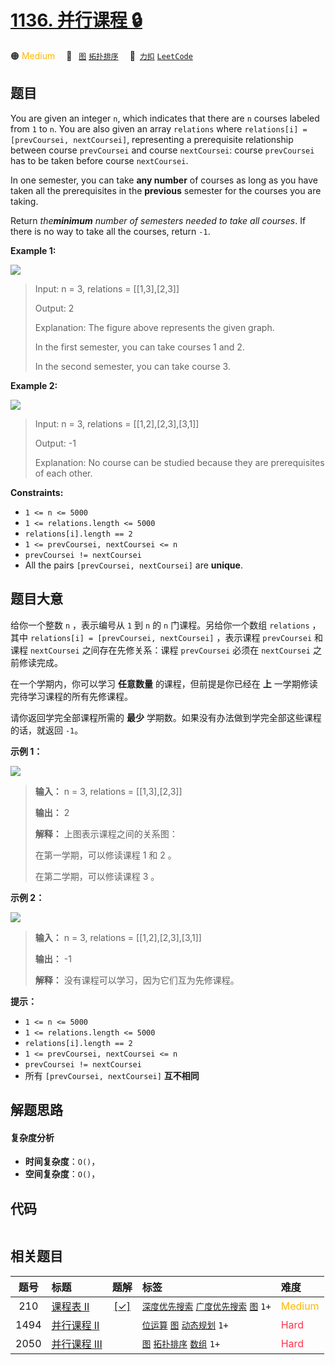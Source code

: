 # [1136. 并行课程 🔒](https://2xiao.github.io/leetcode-js/problem/1136.html)

🟠 <font color=#ffb800>Medium</font>&emsp; 🔖&ensp; [`图`](/tag/graph.md) [`拓扑排序`](/tag/topological-sort.md)&emsp; 🔗&ensp;[`力扣`](https://leetcode.cn/problems/parallel-courses) [`LeetCode`](https://leetcode.com/problems/parallel-courses)

## 题目

You are given an integer `n`, which indicates that there are `n` courses
labeled from `1` to `n`. You are also given an array `relations` where
`relations[i] = [prevCoursei, nextCoursei]`, representing a prerequisite
relationship between course `prevCoursei` and course `nextCoursei`: course
`prevCoursei` has to be taken before course `nextCoursei`.

In one semester, you can take **any number** of courses as long as you have
taken all the prerequisites in the **previous** semester for the courses you
are taking.

Return _the**minimum** number of semesters needed to take all courses_. If
there is no way to take all the courses, return `-1`.



**Example 1:**

![](https://fastly.jsdelivr.net/gh/doocs/leetcode@main/solution/1100-1199/1136.Parallel%20Courses/images/course1graph.jpg)

> Input: n = 3, relations = [[1,3],[2,3]]
> 
> Output: 2
> 
> Explanation: The figure above represents the given graph.
> 
> In the first semester, you can take courses 1 and 2.
> 
> In the second semester, you can take course 3.

**Example 2:**

![](https://fastly.jsdelivr.net/gh/doocs/leetcode@main/solution/1100-1199/1136.Parallel%20Courses/images/course2graph.jpg)

> Input: n = 3, relations = [[1,2],[2,3],[3,1]]
> 
> Output: -1
> 
> Explanation: No course can be studied because they are prerequisites of each other.

**Constraints:**

  * `1 <= n <= 5000`
  * `1 <= relations.length <= 5000`
  * `relations[i].length == 2`
  * `1 <= prevCoursei, nextCoursei <= n`
  * `prevCoursei != nextCoursei`
  * All the pairs `[prevCoursei, nextCoursei]` are **unique**.


## 题目大意

给你一个整数 `n` ，表示编号从 `1` 到 `n` 的 `n` 门课程。另给你一个数组 `relations` ，其中 `relations[i] =
[prevCoursei, nextCoursei]` ，表示课程 `prevCoursei` 和课程 `nextCoursei` 之间存在先修关系：课程
`prevCoursei` 必须在 `nextCoursei` 之前修读完成。

在一个学期内，你可以学习 **任意数量** 的课程，但前提是你已经在 **上** 一学期修读完待学习课程的所有先修课程。

请你返回学完全部课程所需的 **最少** 学期数。如果没有办法做到学完全部这些课程的话，就返回 `-1`。





**示例 1：**

![](https://fastly.jsdelivr.net/gh/doocs/leetcode@main/solution/1100-1199/1136.Parallel%20Courses/images/course1graph.jpg)

> 
> 
> 
> 
> 
> **输入：** n = 3, relations = [[1,3],[2,3]]
> 
> **输出：** 2
> 
> **解释：** 上图表示课程之间的关系图：
> 
> 在第一学期，可以修读课程 1 和 2 。
> 
> 在第二学期，可以修读课程 3 。
> 
> 

**示例 2：**

![](https://fastly.jsdelivr.net/gh/doocs/leetcode@main/solution/1100-1199/1136.Parallel%20Courses/images/course2graph.jpg)

> 
> 
> 
> 
> 
> **输入：** n = 3, relations = [[1,2],[2,3],[3,1]]
> 
> **输出：** -1
> 
> **解释：** 没有课程可以学习，因为它们互为先修课程。
> 
> 



**提示：**

  * `1 <= n <= 5000`
  * `1 <= relations.length <= 5000`
  * `relations[i].length == 2`
  * `1 <= prevCoursei, nextCoursei <= n`
  * `prevCoursei != nextCoursei`
  * 所有 `[prevCoursei, nextCoursei]` **互不相同**


## 解题思路

#### 复杂度分析

- **时间复杂度**：`O()`，
- **空间复杂度**：`O()`，

## 代码

```javascript

```

## 相关题目

<!-- prettier-ignore -->
| 题号 | 标题 | 题解 | 标签 | 难度 |
| :------: | :------ | :------: | :------ | :------ |
| 210 | [课程表 II](https://leetcode.com/problems/course-schedule-ii) | [[✓]](/problem/0210.md) |  [`深度优先搜索`](/tag/depth-first-search.md) [`广度优先搜索`](/tag/breadth-first-search.md) [`图`](/tag/graph.md) `1+` | <font color=#ffb800>Medium</font> |
| 1494 | [并行课程 II](https://leetcode.com/problems/parallel-courses-ii) |  |  [`位运算`](/tag/bit-manipulation.md) [`图`](/tag/graph.md) [`动态规划`](/tag/dynamic-programming.md) `1+` | <font color=#ff334b>Hard</font> |
| 2050 | [并行课程 III](https://leetcode.com/problems/parallel-courses-iii) |  |  [`图`](/tag/graph.md) [`拓扑排序`](/tag/topological-sort.md) [`数组`](/tag/array.md) `1+` | <font color=#ff334b>Hard</font> |